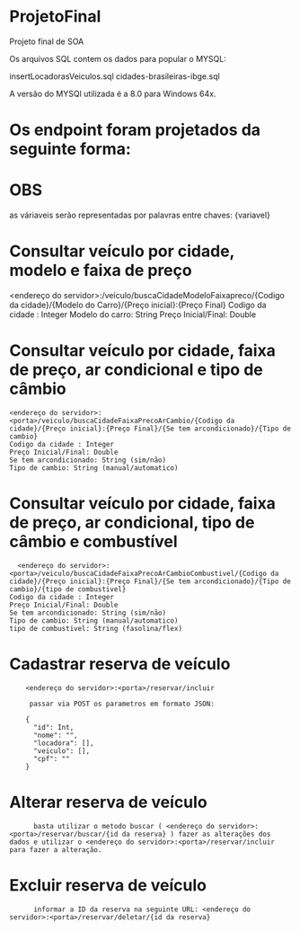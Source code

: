 # ProjetoFinal
Projeto final de SOA

Os arquivos SQL contem os dados para popular o MYSQL:

insertLocadorasVeiculos.sql
cidades-brasileiras-ibge.sql

A versão do MYSQl utilizada é a 8.0 para Windows 64x.


# Os endpoint foram projetados da seguinte forma:
# OBS
  as váriaveis serão representadas por palavras entre chaves: {variavel}
  
# Consultar veículo por cidade, modelo e faixa de preço

  <endereço do servidor>:<porta>/veiculo/buscaCidadeModeloFaixapreco/{Codigo da cidade}/{Modelo do Carro}/{Preço inicial}:{Preço Final}
  Codigo da cidade : Integer
  Modelo do carro: String
  Preço Inicial/Final: Double
  
# Consultar veículo por cidade, faixa de preço, ar condicional e tipo de câmbio

    <endereço do servidor>:<porta>/veiculo/buscaCidadeFaixaPrecoArCambio/{Codigo da cidade}/{Preço inicial}:{Preço Final}/{Se tem arcondicionado}/{Tipo de cambio}
    Codigo da cidade : Integer
    Preço Inicial/Final: Double
    Se tem arcondicionado: String (sim/não)
    Tipo de cambio: String (manual/automatico)

# Consultar veículo por cidade, faixa de preço, ar condicional, tipo de câmbio e combustível
      
      <endereço do servidor>:<porta>/veiculo/buscaCidadeFaixaPrecoArCambioCombustivel/{Codigo da cidade}/{Preço inicial}:{Preço Final}/{Se tem arcondicionado}/{Tipo de cambio}/{tipo de combustivel}
    Codigo da cidade : Integer
    Preço Inicial/Final: Double
    Se tem arcondicionado: String (sim/não)
    Tipo de cambio: String (manual/automatico)
    tipo de combustivel: String (fasolina/flex)

# Cadastrar reserva de veículo
        
        <endereço do servidor>:<porta>/reservar/incluir
          
         passar via POST os parametros em formato JSON:
          
        {
          "id": Int,
          "nome": "",
          "locadora": [],
          "veiculo": [],
          "cpf": ""
        }
        

# Alterar reserva de veículo
          
          basta utilizar o metodo buscar ( <endereço do servidor>:<porta>/reservar/buscar/{id da reserva} ) fazer as alterações dos dados e utilizar o <endereço do servidor>:<porta>/reservar/incluir para fazer a alteração.

# Excluir reserva de veículo
          
          informar a ID da reserva na seguinte URL: <endereço do servidor>:<porta>/reservar/deletar/{id da reserva}
